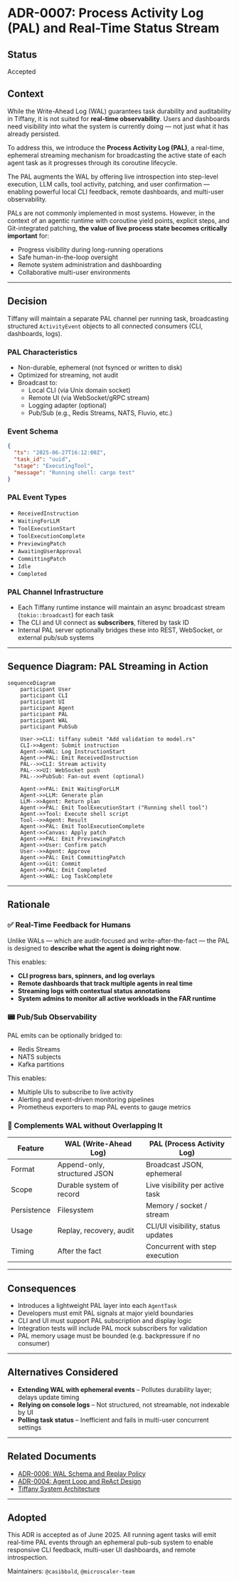 # ADR-0007: Process Activity Log (PAL) and Real-Time Status Stream

## Status
Accepted

## Context
While the Write-Ahead Log (WAL) guarantees task durability and auditability in Tiffany, it is not suited for **real-time observability**. Users and dashboards need visibility into what the system is currently doing — not just what it has already persisted.

To address this, we introduce the **Process Activity Log (PAL)**, a real-time, ephemeral streaming mechanism for broadcasting the active state of each agent task as it progresses through its coroutine lifecycle.

The PAL augments the WAL by offering live introspection into step-level execution, LLM calls, tool activity, patching, and user confirmation — enabling powerful local CLI feedback, remote dashboards, and multi-user observability.

PALs are not commonly implemented in most systems. However, in the context of an agentic runtime with coroutine yield points, explicit steps, and Git-integrated patching, **the value of live process state becomes critically important** for:
- Progress visibility during long-running operations
- Safe human-in-the-loop oversight
- Remote system administration and dashboarding
- Collaborative multi-user environments

---

## Decision

Tiffany will maintain a separate PAL channel per running task, broadcasting structured `ActivityEvent` objects to all connected consumers (CLI, dashboards, logs).

### PAL Characteristics
- Non-durable, ephemeral (not fsynced or written to disk)
- Optimized for streaming, not audit
- Broadcast to:
    - Local CLI (via Unix domain socket)
    - Remote UI (via WebSocket/gRPC stream)
    - Logging adapter (optional)
    - Pub/Sub (e.g., Redis Streams, NATS, Fluvio, etc.)

### Event Schema
```json
{
  "ts": "2025-06-27T16:12:00Z",
  "task_id": "uuid",
  "stage": "ExecutingTool",
  "message": "Running shell: cargo test"
}
```

### PAL Event Types
- `ReceivedInstruction`
- `WaitingForLLM`
- `ToolExecutionStart`
- `ToolExecutionComplete`
- `PreviewingPatch`
- `AwaitingUserApproval`
- `CommittingPatch`
- `Idle`
- `Completed`

### PAL Channel Infrastructure
- Each Tiffany runtime instance will maintain an async broadcast stream (`tokio::broadcast`) for each task
- The CLI and UI connect as **subscribers**, filtered by task ID
- Internal PAL server optionally bridges these into REST, WebSocket, or external pub/sub systems

---

## Sequence Diagram: PAL Streaming in Action

```mermaid
sequenceDiagram
    participant User
    participant CLI
    participant UI
    participant Agent
    participant PAL
    participant WAL
    participant PubSub

    User->>CLI: tiffany submit "Add validation to model.rs"
    CLI->>Agent: Submit instruction
    Agent->>WAL: Log InstructionStart
    Agent->>PAL: Emit ReceivedInstruction
    PAL-->>CLI: Stream activity
    PAL-->>UI: WebSocket push
    PAL-->>PubSub: Fan-out event (optional)

    Agent->>PAL: Emit WaitingForLLM
    Agent->>LLM: Generate plan
    LLM-->>Agent: Return plan
    Agent->>PAL: Emit ToolExecutionStart ("Running shell tool")
    Agent->>Tool: Execute shell script
    Tool-->>Agent: Result
    Agent->>PAL: Emit ToolExecutionComplete
    Agent->>Canvas: Apply patch
    Agent->>PAL: Emit PreviewingPatch
    Agent->>User: Confirm patch
    User-->>Agent: Approve
    Agent->>PAL: Emit CommittingPatch
    Agent->>Git: Commit
    Agent->>PAL: Emit Completed
    Agent->>WAL: Log TaskComplete
```

---

## Rationale

### ✅ Real-Time Feedback for Humans
Unlike WALs — which are audit-focused and write-after-the-fact — the PAL is designed to **describe what the agent is doing right now**.

This enables:
- **CLI progress bars, spinners, and log overlays**
- **Remote dashboards that track multiple agents in real time**
- **Streaming logs with contextual status annotations**
- **System admins to monitor all active workloads in the FAR runtime**

### 📟 Pub/Sub Observability
PAL emits can be optionally bridged to:
- Redis Streams
- NATS subjects
- Kafka partitions

This enables:
- Multiple UIs to subscribe to live activity
- Alerting and event-driven monitoring pipelines
- Prometheus exporters to map PAL events to gauge metrics

### 🧩 Complements WAL without Overlapping It
| Feature         | WAL (Write-Ahead Log)             | PAL (Process Activity Log)        |
|----------------|-----------------------------------|-----------------------------------|
| Format         | Append-only, structured JSON      | Broadcast JSON, ephemeral         |
| Scope          | Durable system of record          | Live visibility per active task   |
| Persistence    | Filesystem                        | Memory / socket / stream          |
| Usage          | Replay, recovery, audit           | CLI/UI visibility, status updates |
| Timing         | After the fact                    | Concurrent with step execution    |

---

## Consequences

- Introduces a lightweight PAL layer into each `AgentTask`
- Developers must emit PAL signals at major yield boundaries
- CLI and UI must support PAL subscription and display logic
- Integration tests will include PAL mock subscribers for validation
- PAL memory usage must be bounded (e.g. backpressure if no consumer)

---

## Alternatives Considered

- **Extending WAL with ephemeral events** – Pollutes durability layer; delays update timing
- **Relying on console logs** – Not structured, not streamable, not indexable by UI
- **Polling task status** – Inefficient and fails in multi-user concurrent settings

---

## Related Documents
- [ADR-0006: WAL Schema and Replay Policy](adr_0006_wal_schema_replay.md)
- [ADR-0004: Agent Loop and ReAct Design](adr_0004_agent_loop_react.md)
- [Tiffany System Architecture](../whitepapers/Tiffany%20System%20Architecture%20and%20Design%20Overview.md)

---

## Adopted
This ADR is accepted as of June 2025. All running agent tasks will emit real-time PAL events through an ephemeral pub-sub system to enable responsive CLI feedback, multi-user UI dashboards, and remote introspection.

Maintainers: `@casibbald`, `@microscaler-team`
